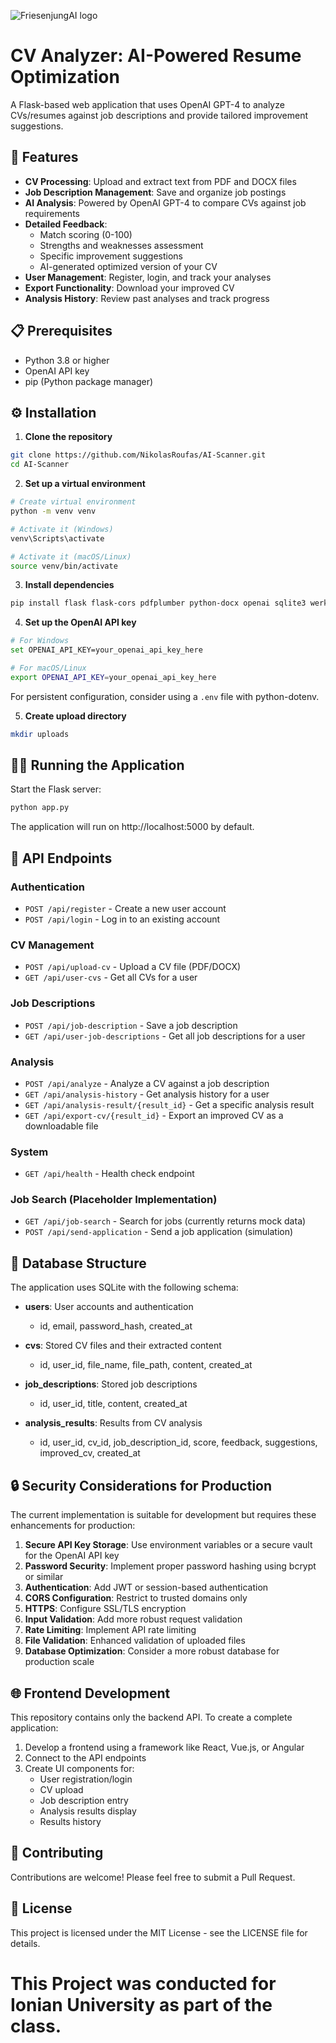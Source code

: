 ![FriesenjungAI logo](https://cdn.discordapp.com/attachments/1061406061317333102/1348993254561022002/Designer.jpeg?ex=67d17b5e&is=67d029de&hm=6a61192d6b8d1ad801e7a386dac5fc31d72e5fd54cbe493c2b1b6dee90ba64dd&)


# CV Analyzer: AI-Powered Resume Optimization

A Flask-based web application that uses OpenAI GPT-4 to analyze CVs/resumes against job descriptions and provide tailored improvement suggestions.

## 🚀 Features

- **CV Processing**: Upload and extract text from PDF and DOCX files
- **Job Description Management**: Save and organize job postings
- **AI Analysis**: Powered by OpenAI GPT-4 to compare CVs against job requirements
- **Detailed Feedback**: 
  - Match scoring (0-100)
  - Strengths and weaknesses assessment
  - Specific improvement suggestions
  - AI-generated optimized version of your CV
- **User Management**: Register, login, and track your analyses
- **Export Functionality**: Download your improved CV
- **Analysis History**: Review past analyses and track progress

## 📋 Prerequisites

- Python 3.8 or higher
- OpenAI API key
- pip (Python package manager)

## ⚙️ Installation

1. **Clone the repository**

```bash
git clone https://github.com/NikolasRoufas/AI-Scanner.git
cd AI-Scanner
```

2. **Set up a virtual environment**

```bash
# Create virtual environment
python -m venv venv

# Activate it (Windows)
venv\Scripts\activate

# Activate it (macOS/Linux)
source venv/bin/activate
```

3. **Install dependencies**

```bash
pip install flask flask-cors pdfplumber python-docx openai sqlite3 werkzeug
```

4. **Set up the OpenAI API key**

```bash
# For Windows
set OPENAI_API_KEY=your_openai_api_key_here

# For macOS/Linux
export OPENAI_API_KEY=your_openai_api_key_here
```

For persistent configuration, consider using a `.env` file with python-dotenv.

5. **Create upload directory**

```bash
mkdir uploads
```

## 🏃‍♂️ Running the Application

Start the Flask server:

```bash
python app.py
```

The application will run on http://localhost:5000 by default.

## 🔧 API Endpoints

### Authentication
- `POST /api/register` - Create a new user account
- `POST /api/login` - Log in to an existing account

### CV Management
- `POST /api/upload-cv` - Upload a CV file (PDF/DOCX)
- `GET /api/user-cvs` - Get all CVs for a user

### Job Descriptions
- `POST /api/job-description` - Save a job description
- `GET /api/user-job-descriptions` - Get all job descriptions for a user

### Analysis
- `POST /api/analyze` - Analyze a CV against a job description
- `GET /api/analysis-history` - Get analysis history for a user
- `GET /api/analysis-result/{result_id}` - Get a specific analysis result
- `GET /api/export-cv/{result_id}` - Export an improved CV as a downloadable file

### System
- `GET /api/health` - Health check endpoint

### Job Search (Placeholder Implementation)
- `GET /api/job-search` - Search for jobs (currently returns mock data)
- `POST /api/send-application` - Send a job application (simulation)

## 📐 Database Structure

The application uses SQLite with the following schema:

- **users**: User accounts and authentication
  - id, email, password_hash, created_at

- **cvs**: Stored CV files and their extracted content
  - id, user_id, file_name, file_path, content, created_at

- **job_descriptions**: Stored job descriptions
  - id, user_id, title, content, created_at

- **analysis_results**: Results from CV analysis
  - id, user_id, cv_id, job_description_id, score, feedback, suggestions, improved_cv, created_at

## 🔒 Security Considerations for Production

The current implementation is suitable for development but requires these enhancements for production:

1. **Secure API Key Storage**: Use environment variables or a secure vault for the OpenAI API key
2. **Password Security**: Implement proper password hashing using bcrypt or similar
3. **Authentication**: Add JWT or session-based authentication
4. **CORS Configuration**: Restrict to trusted domains only
5. **HTTPS**: Configure SSL/TLS encryption
6. **Input Validation**: Add more robust request validation
7. **Rate Limiting**: Implement API rate limiting
8. **File Validation**: Enhanced validation of uploaded files
9. **Database Optimization**: Consider a more robust database for production scale

## 🌐 Frontend Development

This repository contains only the backend API. To create a complete application:

1. Develop a frontend using a framework like React, Vue.js, or Angular
2. Connect to the API endpoints
3. Create UI components for:
   - User registration/login
   - CV upload
   - Job description entry
   - Analysis results display
   - Results history

## 🤝 Contributing

Contributions are welcome! Please feel free to submit a Pull Request.

## 📄 License

This project is licensed under the MIT License - see the LICENSE file for details.

# This Project was conducted for Ionian University as part of the class.
